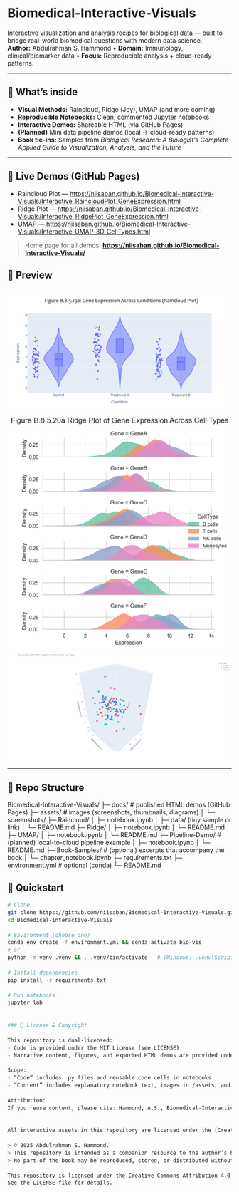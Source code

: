 # Biomedical-Interactive-Visuals

Interactive visualization and analysis recipes for biological data — built to bridge real-world biomedical questions with modern data science.  
**Author:** Abdulrahman S. Hammond • **Domain:** Immunology, clinical/biomarker data • **Focus:** Reproducible analysis + cloud-ready patterns.

---

## 🔎 What’s inside
- **Visual Methods:** Raincloud, Ridge (Joy), UMAP (and more coming)
- **Reproducible Notebooks:** Clean, commented Jupyter notebooks
- **Interactive Demos:** Shareable HTML (via GitHub Pages)
- **(Planned)** Mini data pipeline demos (local → cloud-ready patterns)
- **Book tie-ins:** Samples from *Biological Research: A Biologist’s Complete Applied Guide to Visualization, Analysis, and the Future*

---

## 🚀 Live Demos (GitHub Pages)
- Raincloud Plot — https://niisaban.github.io/Biomedical-Interactive-Visuals/Interactive_RaincloudPlot_GeneExpression.html
- Ridge Plot —  https://niisaban.github.io/Biomedical-Interactive-Visuals/Interactive_RidgePlot_GeneExpression.html  
- UMAP — https://niisaban.github.io/Biomedical-Interactive-Visuals/Interactive_UMAP_3D_CellTypes.html

> Home page for all demos: **https://niisaban.github.io/Biomedical-Interactive-Visuals/**
## 👀 Preview

[![Raincloud demo](assets/screenshots/raincloud_example.png)](https://niisaban.github.io/Biomedical-Interactive-Visuals/Interactive_RaincloudPlot_GeneExpression.html)
[![Ridge demo](assets/screenshots/ridge_example.png)](https://niisaban.github.io/Biomedical-Interactive-Visuals/Interactive_RidgePlot_GeneExpression.html)
[![UMAP demo](assets/screenshots/umap_example.png)](https://niisaban.github.io/Biomedical-Interactive-Visuals/Interactive_UMAP_3D_CellTypes.html)

---

## 📁 Repo Structure
Biomedical-Interactive-Visuals/
├─ docs/ # published HTML demos (GitHub Pages)
├─ assets/ # images (screenshots, thumbnails, diagrams)
│ └─ screenshots/
├─ Raincloud/
│ ├─ notebook.ipynb
│ ├─ data/ (tiny sample or link)
│ └─ README.md
├─ Ridge/
│ ├─ notebook.ipynb
│ └─ README.md
├─ UMAP/
│ ├─ notebook.ipynb
│ └─ README.md
├─ Pipeline-Demo/ # (planned) local-to-cloud pipeline example
│ ├─ notebook.ipynb
│ └─ README.md
├─ Book-Samples/ # (optional) excerpts that accompany the book
│ └─ chapter_notebook.ipynb
├─ requirements.txt
├─ environment.yml # optional (conda)
└─ README.md

## 🧪 Quickstart

```bash
# Clone
git clone https://github.com/niisaban/Biomedical-Interactive-Visuals.git
cd Biomedical-Interactive-Visuals

# Environment (choose one)
conda env create -f environment.yml && conda activate bio-vis
# or
python -m venv .venv && . .venv/bin/activate   # (Windows: .venv\Scripts\activate)

# Install dependencies
pip install -r requirements.txt

# Run notebooks
jupyter lab


### 🔐 License & Copyright

This repository is dual-licensed:
- Code is provided under the MIT License (see LICENSE).
- Narrative content, figures, and exported HTML demos are provided under CC BY 4.0 (see LICENSE-CC-BY-4.0).

Scope:
- “Code” includes .py files and reusable code cells in notebooks.
- “Content” includes explanatory notebook text, images in /assets, and files published via /docs.

Attribution:
If you reuse content, please cite: Hammond, A.S., Biomedical-Interactive-Visuals (GitHub).


All interactive assets in this repository are licensed under the [Creative Commons Attribution 4.0 International (CC BY 4.0)](https://creativecommons.org/licenses/by/4.0/) license.

> © 2025 Abdulrahman S. Hammond.  
> This repository is intended as a companion resource to the author’s book and does **not transfer copyright of the book or printed materials**.  
> No part of the book may be reproduced, stored, or distributed without written permission from the author.

This repository is licensed under the Creative Commons Attribution 4.0 International (CC BY 4.0). 
See the LICENSE file for details.
